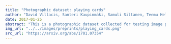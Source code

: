 ```yaml
---
title: "Photographic dataset: playing cards"
author: "David Villacis, Santeri Kaupinmäki, Samuli Siltanen, Teemu Helenius"
date: 2017-01-25
abstract: "This is a photographic dataset collected for testing image processing algorithms. The idea is to have images that can exploit the properties of total variation, therefore a set of playing cards was distributed on the scene. The dataset is made available at <a href='http://www.fips.fi/photographic_dataset.php'>http://www.fips.fi/photographic_dataset.php</a> and a MATLAB friendly .mat file can be downloaded <a href='https://storage.googleapis.com/pagina-personal.appspot.com/img_research/img_datasets/playing_cards_dataset_reduced.mat'>here</a>"
img_url: "../../images/preprints/playing_cards.png"
src_url: "https://arxiv.org/abs/1701.07354"
---
```

